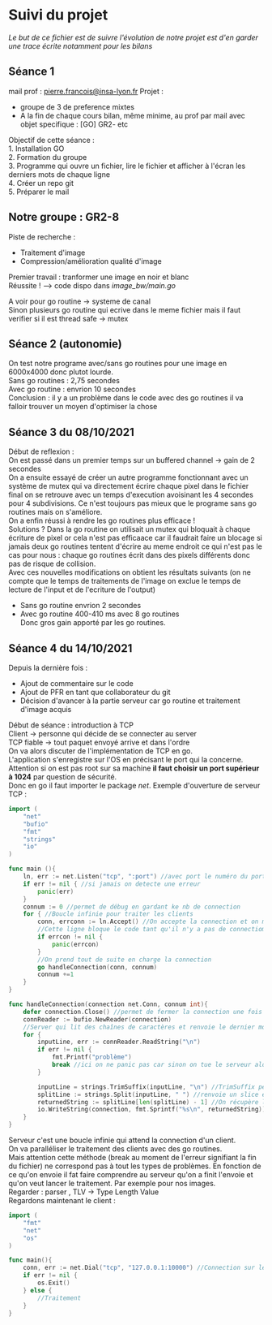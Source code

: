 # Suivi du projet
*Le but de ce fichier est de suivre l'évolution de notre projet est d'en garder une trace écrite notamment pour les bilans*  

## Séance 1 
mail prof : pierre.francois@insa-lyon.fr
Projet :
 - groupe de 3 de preference mixtes  
 - A la fin de chaque cours bilan, même minime, au prof par mail avec objet specifique : [GO] GR2-<numProjet> etc  

Objectif de cette séance :   
    1. Installation GO  
    2. Formation du groupe  
    3. Programme qui ouvre un fichier, lire le fichier et afficher à l'écran les derniers mots de chaque ligne   
    4. Créer un repo git   
    5. Préparer le mail    

## Notre groupe : GR2-8 
Piste de recherche :   
 - Traitement d'image   
 - Compression/amélioration qualité d'image    

Premier travail : tranformer une image en noir et blanc    
Réussite ! --> code dispo dans *image_bw/main.go*    

A voir pour go routine -> systeme de canal    
Sinon plusieurs go routine qui ecrive dans le meme fichier mais il faut verifier si il est thread safe -> mutex     

## Séance 2 (autonomie)
On test notre programe avec/sans go routines pour une image en 6000x4000 donc plutot lourde.   
Sans go routines : 2,75 secondes   
Avec go routine : envrion 10 secondes    
Conclusion : il y a un problème dans le code avec des go routines il va falloir trouver un moyen d'optimiser la chose   

## Séance 3 du 08/10/2021
Début de reflexion :  
On est passé dans un premier temps sur un buffered channel -> gain de 2 secondes  
On a ensuite essayé de créer un autre programme fonctionnant avec un système de mutex qui va directement écrire chaque pixel dans le fichier final on se retrouve avec un temps d'execution avoisinant les 4 secondes pour 4 subdivisions. Ce n'est toujours pas mieux que le programe sans go routines mais on s'améliore.  
On a enfin réussi à rendre les go routines plus efficace !  
Solutions ? Dans la go routine on utilisait un mutex qui bloquait à chaque écriture de pixel or cela n'est pas efficaace car il faudrait faire un blocage si jamais deux go routines tentent d'écrire au meme endroit ce qui n'est pas le cas pour nous : chaque go routines écrit dans des pixels différents donc pas de risque de collision.  
Avec ces nouvelles modifications on obtient les résultats suivants (on ne compte que le temps de traitements de l'image on exclue le temps de lecture de l'input et de l'ecriture de l'output)  
 - Sans go routine envrion 2 secondes   
 - Avec go routine 400-410 ms avec 8 go routines  
Donc gros gain apporté par les go routines.

## Séance 4 du 14/10/2021
Depuis la dernière fois : 
 - Ajout de commentaire sur le code 
 - Ajout de PFR en tant que collaborateur du git
 - Décision d'avancer à la partie serveur car go routine et traitement d'image acquis

Début de séance : introduction à TCP      
Client &rarr; personne qui décide de se connecter au server       
TCP fiable &rarr; tout paquet envoyé arrive et dans l'ordre    
On va alors discuter de l'implémentation de TCP en go.     
L'application s'enregistre sur l'OS en précisant le port qui la concerne.    
Attention si on est pas root sur sa machine **il faut choisir un port supérieur à 1024** par question de sécurité.    
Donc en go il faut importer le package *net*.
Exemple d'ouverture de serveur TCP :     
```Go
import (
    "net"
    "bufio"
    "fmt"
    "strings"
    "io"
)

func main (){
    ln, err := net.Listen("tcp", ":port") //avec port le numéro du port, ln = listener
    if err != nil { //si jamais on detecte une erreur   
        panic(err)
    }
    connum := 0 //permet de débug en gardant ke nb de connection
    for { //Boucle infinie pour traiter les clients 
        conn, errconn := ln.Accept() //On accepte la connection et on met l'identifiant de la session dans conn
        //Cette ligne bloque le code tant qu'il n'y a pas de connectiom
        if errcon != nil {
            panic(errcon)
        }
        //On prend tout de suite en charge la connection
        go handleConnection(conn, connum)
        connum +=1
    }
}

func handleConnection(connection net.Conn, connum int){
    defer connection.Close() //permet de fermer la connection une fois le code fini !!!! hyper important  
    connReader := bufio.NewReader(connection)
    //Server qui lit des chaînes de caractères et renvoie le dernier mot de chque ligne
    for {
        inputLine, err := connReader.ReadString("\n")
        if err != nil {
            fmt.Printf("problème")
            break //ici on ne panic pas car sinon on tue le serveur alors qu'une erreur va signifier la fin de ligne ou la déconnection d'un client 
        }

        inputLine = strings.TrimSuffix(inputLine, "\n") //TrimSuffix permet de dégager le \n
        splitLine := strings.Split(inputLine, " ") //renvoie un slice en séparant avec le caractère précise, ici l'espace
        returnedString := splitLine[len(splitLine) - 1] //On récupère le dernier mot
        io.WriteString(connection, fmt.Sprintf("%s\n", returnedString))
    }
}
```
Serveur c'est une boucle infinie qui attend la connection d'un client.      
On va paralléliser le traitement des clients avec des go routines.    
Mais attention cette méthode (break au moment de l'erreur signifiant la fin du fichier) ne correspond pas à tout les types de problèmes. En fonction de ce qu'on envoie il fat faire comprendre au serveur qu'on a finit l'envoie et qu'on veut lancer le traitement. Par exemple pour nos images.   
Regarder : parser , TLV &rarr; Type Length Value    
Regardons maintenant le client :    
```Go
import (
    "fmt"
    "net"
    "os"
)

func main(){
    conn, err := net.Dial("tcp", "127.0.0.1:10000") //Connection sur le port 10000, Rappel : 127.0.0.1 = moi  
    if err != nil {
        os.Exit()
    } else {
        //Traitement 
    }
}
```